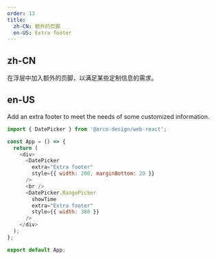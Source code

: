 ```yaml
---
order: 13
title:
  zh-CN: 额外的页脚
  en-US: Extra footer
---
```


## zh-CN

在浮层中加入额外的页脚，以满足某些定制信息的需求。

## en-US

Add an extra footer to meet the needs of some customized information.

```js
import { DatePicker } from '@arco-design/web-react';

const App = () => {
  return (
    <div>
      <DatePicker
        extra="Extra footer"
        style={{ width: 200, marginBottom: 20 }}
      />
      <br />
      <DatePicker.RangePicker
        showTime
        extra="Extra footer"
        style={{ width: 380 }}
      />
    </div>
  );
};

export default App;
```
